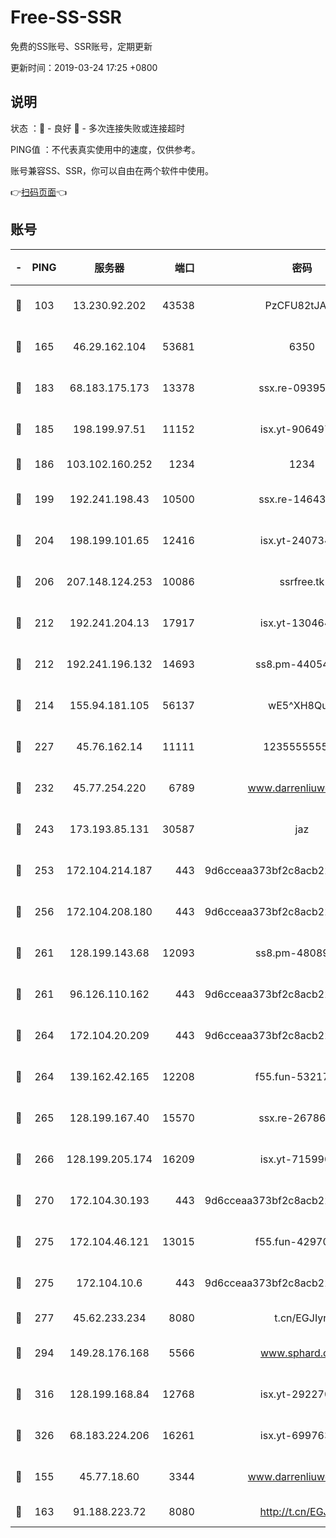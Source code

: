 # Free-SS-SSR

免费的SS账号、SSR账号，定期更新

更新时间：2019-03-24 17:25 +0800

## 说明

状态     ：🙂 - 良好 🙁 - 多次连接失败或连接超时

PING值   ：不代表真实使用中的速度，仅供参考。

账号兼容SS、SSR，你可以自由在两个软件中使用。

👉[扫码页面](https://liesauer.github.io/Free-SS-SSR/)👈

## 账号

|-|PING|服务器|端口|密码|加密方式|区域|
|:----:|:----:|:-----:|-----:|:----:|:----:|:----:|
|🙂|103|13.230.92.202|43538|PzCFU82tJAdZ|aes-256-cfb|JP|
|🙂|165|46.29.162.104|53681|6350|aes-128-ctr|RU|
|🙂|183|68.183.175.173|13378|ssx.re-09395375|aes-256-cfb|US|
|🙂|185|198.199.97.51|11152|isx.yt-90649731|aes-256-cfb|US|
|🙂|186|103.102.160.252|1234|1234|rc4-md5|JP|
|🙂|199|192.241.198.43|10500|ssx.re-14643912|aes-256-cfb|US|
|🙂|204|198.199.101.65|12416|isx.yt-24073404|aes-256-cfb|US|
|🙂|206|207.148.124.253|10086|ssrfree.tk|aes-256-cfb|SG|
|🙂|212|192.241.204.13|17917|isx.yt-13046468|aes-256-cfb|US|
|🙂|212|192.241.196.132|14693|ss8.pm-44054709|aes-256-cfb|US|
|🙂|214|155.94.181.105|56137|wE5^XH8Quw|aes-256-cfb|US|
|🙂|227|45.76.162.14|11111|123555555555|aes-256-cfb|SG|
|🙂|232|45.77.254.220|6789|www.darrenliuwei.com|aes-256-cfb|SG|
|🙂|243|173.193.85.131|30587|jaz|aes-256-cfb|US|
|🙂|253|172.104.214.187|443|9d6cceaa373bf2c8acb22e60b6a58be6|aes-256-cfb|US|
|🙂|256|172.104.208.180|443|9d6cceaa373bf2c8acb22e60b6a58be6|aes-256-cfb|US|
|🙂|261|128.199.143.68|12093|ss8.pm-48089265|aes-256-cfb|SG|
|🙂|261|96.126.110.162|443|9d6cceaa373bf2c8acb22e60b6a58be6|aes-256-cfb|US|
|🙂|264|172.104.20.209|443|9d6cceaa373bf2c8acb22e60b6a58be6|aes-256-cfb|US|
|🙂|264|139.162.42.165|12208|f55.fun-53217838|aes-256-cfb|SG|
|🙂|265|128.199.167.40|15570|ssx.re-26786415|aes-256-cfb|SG|
|🙂|266|128.199.205.174|16209|isx.yt-71599058|aes-256-cfb|SG|
|🙂|270|172.104.30.193|443|9d6cceaa373bf2c8acb22e60b6a58be6|aes-256-cfb|US|
|🙂|275|172.104.46.121|13015|f55.fun-42970709|aes-256-cfb|SG|
|🙂|275|172.104.10.6|443|9d6cceaa373bf2c8acb22e60b6a58be6|aes-256-cfb|US|
|🙂|277|45.62.233.234|8080|t.cn/EGJIyrl|rc4-md5|CA|
|🙂|294|149.28.176.168|5566|www.sphard.com|aes-256-cfb|AU|
|🙂|316|128.199.168.84|12768|isx.yt-29227079|aes-256-cfb|SG|
|🙂|326|68.183.224.206|16261|isx.yt-69976320|aes-256-cfb|SG|
|🙂|155|45.77.18.60|3344|www.darrenliuwei.com|aes-256-cfb|JP|
|🙂|163|91.188.223.72|8080|http://t.cn/EGJIyrl|rc4-md5|RU|
